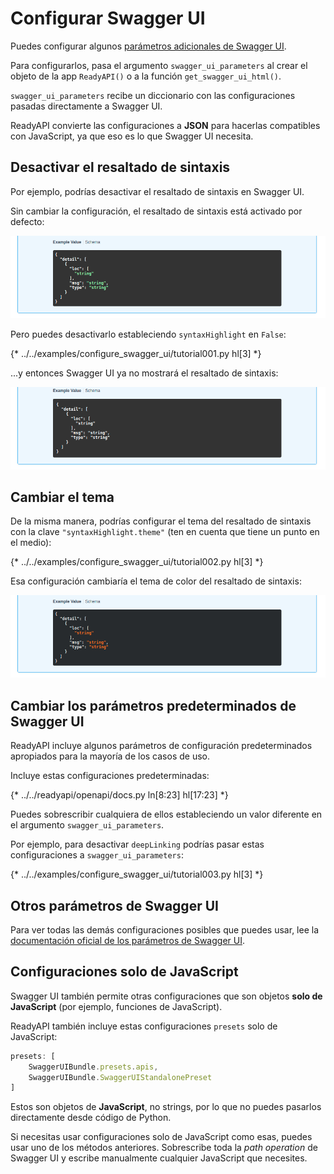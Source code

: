 # Configurar Swagger UI

Puedes configurar algunos <a href="https://swagger.io/docs/open-source-tools/swagger-ui/usage/configuration/" class="external-link" target="_blank">parámetros adicionales de Swagger UI</a>.

Para configurarlos, pasa el argumento `swagger_ui_parameters` al crear el objeto de la app `ReadyAPI()` o a la función `get_swagger_ui_html()`.

`swagger_ui_parameters` recibe un diccionario con las configuraciones pasadas directamente a Swagger UI.

ReadyAPI convierte las configuraciones a **JSON** para hacerlas compatibles con JavaScript, ya que eso es lo que Swagger UI necesita.

## Desactivar el resaltado de sintaxis

Por ejemplo, podrías desactivar el resaltado de sintaxis en Swagger UI.

Sin cambiar la configuración, el resaltado de sintaxis está activado por defecto:

<img src="/img/tutorial/extending-openapi/image02.png">

Pero puedes desactivarlo estableciendo `syntaxHighlight` en `False`:

{* ../../examples/configure_swagger_ui/tutorial001.py hl[3] *}

...y entonces Swagger UI ya no mostrará el resaltado de sintaxis:

<img src="/img/tutorial/extending-openapi/image03.png">

## Cambiar el tema

De la misma manera, podrías configurar el tema del resaltado de sintaxis con la clave `"syntaxHighlight.theme"` (ten en cuenta que tiene un punto en el medio):

{* ../../examples/configure_swagger_ui/tutorial002.py hl[3] *}

Esa configuración cambiaría el tema de color del resaltado de sintaxis:

<img src="/img/tutorial/extending-openapi/image04.png">

## Cambiar los parámetros predeterminados de Swagger UI

ReadyAPI incluye algunos parámetros de configuración predeterminados apropiados para la mayoría de los casos de uso.

Incluye estas configuraciones predeterminadas:

{* ../../readyapi/openapi/docs.py ln[8:23] hl[17:23] *}

Puedes sobrescribir cualquiera de ellos estableciendo un valor diferente en el argumento `swagger_ui_parameters`.

Por ejemplo, para desactivar `deepLinking` podrías pasar estas configuraciones a `swagger_ui_parameters`:

{* ../../examples/configure_swagger_ui/tutorial003.py hl[3] *}

## Otros parámetros de Swagger UI

Para ver todas las demás configuraciones posibles que puedes usar, lee la <a href="https://swagger.io/docs/open-source-tools/swagger-ui/usage/configuration/" class="external-link" target="_blank">documentación oficial de los parámetros de Swagger UI</a>.

## Configuraciones solo de JavaScript

Swagger UI también permite otras configuraciones que son objetos **solo de JavaScript** (por ejemplo, funciones de JavaScript).

ReadyAPI también incluye estas configuraciones `presets` solo de JavaScript:

```JavaScript
presets: [
    SwaggerUIBundle.presets.apis,
    SwaggerUIBundle.SwaggerUIStandalonePreset
]
```

Estos son objetos de **JavaScript**, no strings, por lo que no puedes pasarlos directamente desde código de Python.

Si necesitas usar configuraciones solo de JavaScript como esas, puedes usar uno de los métodos anteriores. Sobrescribe toda la *path operation* de Swagger UI y escribe manualmente cualquier JavaScript que necesites.
